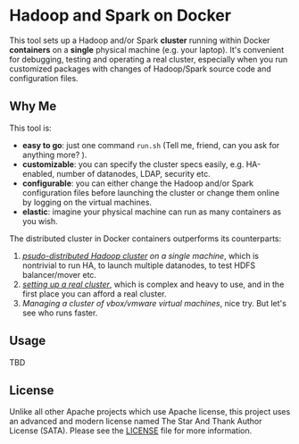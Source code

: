 # Hadoop and Spark on Docker

This tool sets up a Hadoop and/or Spark **cluster** running within Docker **containers** on a **single** physical machine (e.g. your laptop). It's convenient for debugging, testing and operating a real cluster, especially when you run customized packages with changes of Hadoop/Spark source code and configuration files.

## Why Me
This tool is:

- **easy to go**: just one command `run.sh` (Tell me, friend, can you ask for anything more? ).
- **customizable**: you can specify the cluster specs easily, e.g. HA-enabled, number of datanodes, LDAP, security etc.
- **configurable**: you can either change the Hadoop and/or Spark configuration files before launching the cluster or change them online by logging on the virtual machines.
- **elastic**: imagine your physical machine can run as many containers as you wish.

The distributed cluster in Docker containers outperforms its counterparts:

1. _[psudo-distributed Hadoop cluster](https://hadoop.apache.org/docs/current/hadoop-project-dist/hadoop-common/SingleCluster.html) on a single machine_, which is nontrivial to run HA, to launch multiple datanodes, to test HDFS balancer/mover etc.
1. _[setting up a real cluster](https://hadoop.apache.org/docs/current/hadoop-project-dist/hadoop-common/ClusterSetup.html)_, which is complex and heavy to use, and in the first place you can afford a real cluster.
1. _Managing a cluster of vbox/vmware virtual machines_, nice try. But let's see who runs faster.

## Usage
TBD

## License
Unlike all other Apache projects which use Apache license, this project uses an advanced and modern license named The Star And Thank Author License (SATA). Please see the [LICENSE](LICENSE) file for more information.
